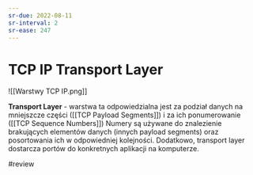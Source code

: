 ```yaml
---
sr-due: 2022-08-11
sr-interval: 2
sr-ease: 247
---
```


# TCP IP Transport Layer

![[Warstwy TCP IP.png]]

**Transport Layer** - warstwa ta odpowiedzialna jest za podział danych na mniejszcze części ([[TCP Payload Segments]]) i za ich ponumerowanie ([[TCP Sequence Numbers]]) Numery są używane do znalezienie brakujących elementów danych (innych payload segments) oraz posortowania ich w odpowiedniej kolejności.
Dodatkowo, transport layer dostarcza portów do konkretnych aplikacji na komputerze.

#review